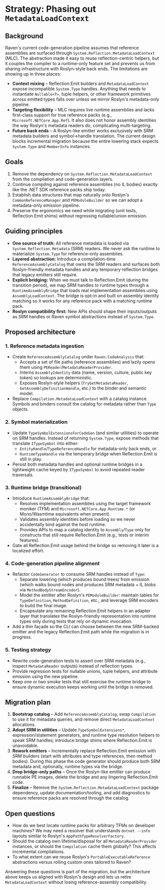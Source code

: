# Strategy: Phasing out `MetadataLoadContext`

## Background

Raven's current code-generation pipeline assumes that reference assemblies are surfaced
through `System.Reflection.MetadataLoadContext` (MLC). The abstraction made it easy to reuse
reflection-centric helpers, but it couples the compiler to a runtime-only feature set and
prevents us from sharing infrastructure with Roslyn-style back ends. The limitations are
showing up in three places:

- **Context mixing** – Reflection.Emit builders and `MetadataLoadContext` expose incompatible
  `System.Type` handles. Anything that needs to instantiate `Nullable<T>`, tuple helpers, or
  other framework primitives across emitted types falls over unless we mirror Roslyn's
  metadata-only pipeline.
- **Targeting flexibility** – MLC requires live runtime assemblies and lacks first-class
  support for true reference packs (e.g., `Microsoft.NETCore.App.Ref`). It also does not honor
  assembly identities the way Roslyn's metadata readers do, complicating multi-targeting.
- **Future back ends** – A Roslyn-like emitter works exclusively with SRM metadata builders and
  symbol->handle translation. The current design blocks incremental migration because the
  entire lowering stack expects `System.Type` and `MemberInfo` instances.

## Goals

1. Remove the dependency on `System.Reflection.MetadataLoadContext` from the compilation and
   code-generation layers.
2. Continue compiling against reference assemblies (no IL bodies) exactly like the .NET SDK
   reference packs ship today.
3. Establish data structures that map naturally onto Roslyn's `CommonReferenceManager` and
   `PEModuleBuilder` so we can adopt a metadata-only emission pipeline.
4. Preserve the ergonomics we need while migrating (unit tests, Reflection.Emit shims) without
   regressing nullable/union emission.

## Guiding principles

- **One source of truth:** All reference metadata is loaded via `System.Reflection.Metadata`
  (SRM) readers. We never ask the runtime to materialize `System.Type` for reference-only
  assemblies.
- **Layered abstraction:** Introduce a compilation-time `ReferenceAssemblyCatalog` that owns
  the SRM readers and surfaces both Roslyn-friendly metadata handles and any temporary
  reflection bridges that legacy emitters still require.
- **Explicit bridging:** When we must talk to Reflection.Emit (during the transition period),
  we map SRM handles to runtime types through a `RuntimeAssemblyBridge` that loads real
  implementation assemblies using `AssemblyLoadContext`. The bridge is opt-in and built on
  assembly identity matching so it works for any reference pack with a matching runtime pack.
- **Roslyn compatibility first:** New APIs should shape their inputs/outputs as SRM handles or
  Raven symbol abstractions instead of `System.Type`.

## Proposed architecture

### 1. Reference metadata ingestion

- Create `ReferenceAssemblyCatalog` under `Raven.CodeAnalysis` that:
  - Accepts a set of file paths (reference assemblies) and lazily opens them using
    `PEReader`/`MetadataReaderProvider`.
  - Interns `AssemblyIdentity` data (name, version, culture, public key token) so lookups are
    deterministic.
  - Exposes Roslyn-style helpers (`TryGetMetadataReader`, `GetAssemblyDefinitionHandle`, etc.)
    to the binder and semantic model.
- Replace `Compilation.MetadataLoadContext` with a catalog instance. Symbols and binders consult
  the catalog for metadata rather than `Type` objects.

### 2. Symbol materialization

- Update `TypeSymbolExtensionsForCodeGen` (and similar utilities) to operate on SRM handles.
  Instead of returning `System.Type`, expose methods that translate `ITypeSymbol` into either:
  - `EntityHandle`/`TypeReferenceHandle` for metadata-only back ends, or
  - `RuntimeTypeHandle` via the temporary bridge when Reflection.Emit is still in play.
- Persist both metadata handles and optional runtime bridges in a lightweight cache keyed by
  `ITypeSymbol` to avoid repeated reader traversals.

### 3. Runtime bridge (transitional)

- Introduce `RuntimeAssemblyBridge` that:
  - Resolves implementation assemblies using the target framework moniker (TFM) and
    `Microsoft.NETCore.App.Runtime.*` (or Mono/Wasmtime equivalents when present).
  - Validates assembly identities before loading so we never accidentally bind against the host
    runtime.
  - Provides APIs to map a catalog identity to `Assembly`/`Type` only for constructs that still
    require Reflection.Emit (e.g., tests or interim features).
- Gate all Reflection.Emit usage behind the bridge so removing it later is a localized effort.

### 4. Code-generation pipeline alignment

- Refactor `CodeGenerator` to consume SRM handles instead of `Type`:
  - Separate lowering (which produces bound trees) from emission (which walks bound nodes and
    produces SRM metadata + IL blobs via `MethodBodyStreamEncoder`).
  - Model the emitter after Roslyn's `PEModuleBuilder`: maintain tables for `TypeDefinition`,
    `MethodDefinition`, etc., and leverage SRM encoders to build the final image.
  - Encapsulate any remaining Reflection.Emit helpers in an adapter layer that translates the
    Roslyn-friendly representation into runtime types only during tests that rely on dynamic
    invocation.
- Add a thin façade so the CLI can choose between the new SRM-backed emitter and the legacy
  Reflection.Emit path while the migration is in progress.

### 5. Testing strategy

- Rewrite code-generation tests to assert over SRM metadata (e.g., inspect
  `MetadataReader` outputs) instead of reflection types.
- Provide regression tests for nullable unions, tuple helpers, and attribute emission using the
  new pipeline.
- Keep one or two smoke tests that still exercise the runtime bridge to ensure dynamic
  execution keeps working until the bridge is removed.

## Migration plan

1. **Bootstrap catalog** – Add `ReferenceAssemblyCatalog`, swap `Compilation` to use it for
   metadata queries, and remove direct `MetadataLoadContext` allocations.
2. **Adopt SRM in utilities** – Update `TypeSymbolExtensions*`, expression/statement generators,
   and runtime type resolution helpers to speak SRM handles; introduce bridge shims where
   Reflection.Emit is unavoidable.
3. **Rework emitters** – Incrementally replace Reflection.Emit emission with SRM builders
   (start with attributes and type references, then method bodies). During this phase the code
   generator should produce both SRM metadata and, optionally, runtime types via the bridge.
4. **Drop bridge-only paths** – Once the Roslyn-like emitter can produce runnable PE images,
   delete the bridge and any lingering Reflection.Emit code.
5. **Finalize** – Remove the `System.Reflection.MetadataLoadContext` package dependency, update
   documentation/tooling, and add diagnostics to ensure reference packs are resolved through
   the catalog.

## Open questions

- How do we best locate runtime packs for arbitrary TFMs on developer machines? We may need a
  resolver that understands `dotnet --info` layouts similar to Roslyn's
  `AppPathTypeResolverFactory`.
- Should the catalog own lifetime/disposal for all `MetadataReaderProvider` instances, or should
  the `Compilation` cache them globally? This affects incremental compilations.
- To what extent can we reuse Roslyn's `PortableExecutableReference` abstractions versus rolling
  custom ones tailored to Raven?

Answering these questions is part of the migration, but the architecture above keeps us aligned
with Roslyn's design and lets us retire `MetadataLoadContext` without losing reference-assembly
compatibility.
